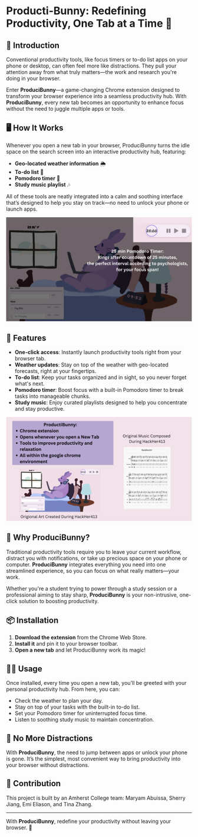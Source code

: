 # Producti-Bunny: Redefining Productivity, One Tab at a Time 🐰


## 🚀 Introduction

Conventional productivity tools, like focus timers or to-do list apps on your phone or desktop, can often feel more like distractions. They pull your attention away from what truly matters—the work and research you're doing in your browser.

Enter **ProduciBunny**—a game-changing Chrome extension designed to transform your browser experience into a seamless productivity hub. With **ProduciBunny**, every new tab becomes an opportunity to enhance focus without the need to juggle multiple apps or tools.


## 🖥️ How It Works

Whenever you open a new tab in your browser, ProduciBunny turns the idle space on the search screen into an interactive productivity hub, featuring:

- **Geo-located weather information** 🌦️  
- **To-do list** 📝  
- **Pomodoro timer** 🍅  
- **Study music playlist** 🎶

All of these tools are neatly integrated into a calm and soothing interface that’s designed to help you stay on track—no need to unlock your phone or launch apps. 

![ProduciBunny Screenshot1](readme_images/intro1.png)


## 🎯 Features

- **One-click access**: Instantly launch productivity tools right from your browser tab.
- **Weather updates**: Stay on top of the weather with geo-located forecasts, right at your fingertips.
- **To-do list**: Keep your tasks organized and in sight, so you never forget what's next.
- **Pomodoro timer**: Boost focus with a built-in Pomodoro timer to break tasks into manageable chunks.
- **Study music**: Enjoy curated playlists designed to help you concentrate and stay productive.

![ProduciBunny Screenshot2](readme_images/Intro2.png)

## 🌟 Why ProduciBunny?

Traditional productivity tools require you to leave your current workflow, distract you with notifications, or take up precious space on your phone or computer. **ProduciBunny** integrates everything you need into one streamlined experience, so you can focus on what really matters—your work.

Whether you're a student trying to power through a study session or a professional aiming to stay sharp, **ProduciBunny** is your non-intrusive, one-click solution to boosting productivity.

## 📦 Installation

1. **Download the extension** from the Chrome Web Store.
2. **Install it** and pin it to your browser toolbar.
3. **Open a new tab** and let ProduciBunny work its magic!

## 👨‍💻 Usage

Once installed, every time you open a new tab, you'll be greeted with your personal productivity hub. From here, you can:

- Check the weather to plan your day.
- Stay on top of your tasks with the built-in to-do list.
- Set your Pomodoro timer for uninterrupted focus time.
- Listen to soothing study music to maintain concentration.

## 📱 No More Distractions

With **ProduciBunny**, the need to jump between apps or unlock your phone is gone. It’s the simplest, most convenient way to bring productivity into your browser without distractions.

## 🌱 Contribution
This project is built by an Amherst College team: Maryam Abuissa, Sherry Jiang, Emi Eliason, and Tina Zhang. 

---

With **ProduciBunny**, redefine your productivity without leaving your browser. 🐰

